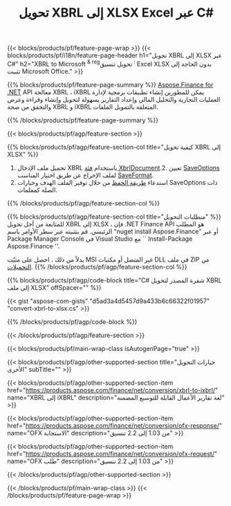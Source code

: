﻿---
title: تحويل XBRL إلى XLSX Excel عبر C#
description: نموذج رمز للتحويل من XBRL إلى Excel XLSX C#. استخدم API رمز المثال لملفات الدُفعات XBRL لتحويل XLSX ضمن التطبيقات المستندة إلى .NET. 
url: /ar/net/conversion/xbrl-to-xlsx/
family: finance
platformtag: net
feature: conversion
informat: XBRL
outformat: XLSX
otherformats: iXBRL
---
{{< blocks/products/pf/feature-page-wrap >}}
{{< blocks/products/pf/i18n/feature-page-header h1="تحويل XBRL إلى XLSX عبر C#" h2="XBRL to Microsoft <sup> & reg؛ </sup> تحويل تنسيق Excel XLSX بدون الحاجة إلى تثبيت Microsoft Office." >}}

{{% blocks/products/pf/feature-page-summary %}}
[Aspose.Finance for .NET](https://products.aspose.com/finance/net/) API معالجة XBRL ، iXBRL يمكن للمطورين إنشاء تطبيقات برمجية لإدارة العمليات التجارية والتحليل المالي وإعداد التقارير بسهولة لتحويل وإنشاء وقراءة وعرض والتحقق من صحة XBRL و iXBRL المتعلقة بالتمويل الملفات. 

{{% /blocks/products/pf/feature-page-summary %}}

{{< blocks/products/pf/agp/feature-section >}}

{{% blocks/products/pf/agp/feature-section-col title="كيفية تحويل XBRL إلى XLSX" %}}
1. تحميل ملف الإدخال XBRL باستخدام [فئة XbrlDocument](https://apireference.aspose.com/finance/net/aspose.finance.xbrl/xbrldocument).2. تعيين [SaveOptions](https://apireference.aspose.com/finance/net/aspose.finance.xbrl/saveoptions) لملف الإخراج عن طريق اختيار المناسب [SaveFormat](https://apireference.aspose.com/finance/net/aspose.finance.xbrl/saveformat).
3. استدعاء [طريقة الحفظ](https://apireference.aspose.com/finance/net/aspose.finance.xbrl.xbrldocument/save/methods/2) من خلال توفير الملف الهدف وخيارات SaveOptions ذات الصلة كمعلمات.

{{% /blocks/products/pf/agp/feature-section-col %}}

{{% blocks/products/pf/agp/feature-section-col title="متطلبات التحويل" %}}
للمتابعة من أجل تحويل XBRL إلى XLSX ، فإن .NET Finance API هو المطلب الرئيسي. قم بتثبيته عبر سطر الأوامر باسم "nuget install Aspose.Finance" أو عبر Package Manager Console في Visual Studio مع `` Install-Package Aspose.Finance ''.

بدلاً من ذلك ، احصل على مثبّت MSI غير المتصل أو مكتبات DLL في ملف ZIP من [التحميلات](https://downloads.aspose.com/finance/net).
{{% /blocks/products/pf/agp/feature-section-col %}}

{{% blocks/products/pf/agp/code-block title="C# شفرة المصدر لتحويل XBRL إلى ملف XLSX" offSpacer="" %}}

{{< gist "aspose-com-gists" "d5ad3a4d5457d9a433b6c66322f01957" "convert-xbrl-to-xlsx.cs" >}}

{{% /blocks/products/pf/agp/code-block %}}

{{< /blocks/products/pf/agp/feature-section >}}

{{< blocks/products/pf/main-wrap-class isAutogenPage="true" >}}

{{< blocks/products/pf/agp/other-supported-section title="خيارات التحويل الأخرى" subTitle="" >}}

{{< blocks/products/pf/agp/other-supported-section-item href="https://products.aspose.com/finance/net/conversion/xbrl-to-ixbrl/" name="XBRL إلى iXBRL" description="لغة تقارير الأعمال القابلة للتوسيع المضمنة" >}}

{{< blocks/products/pf/agp/other-supported-section-item href="https://products.aspose.com/finance/net/conversion/ofx-response/" name="OFX الاستجابة" description="من 1.03 إلى 2.2 تنسيق" >}}

{{< blocks/products/pf/agp/other-supported-section-item href="https://products.aspose.com/finance/net/conversion/ofx-request/" name="OFX طلب" description="من 1.03 إلى 2.2 تنسيق" >}}

{{< /blocks/products/pf/agp/other-supported-section >}}

{{< /blocks/products/pf/main-wrap-class >}}
{{< /blocks/products/pf/feature-page-wrap >}}